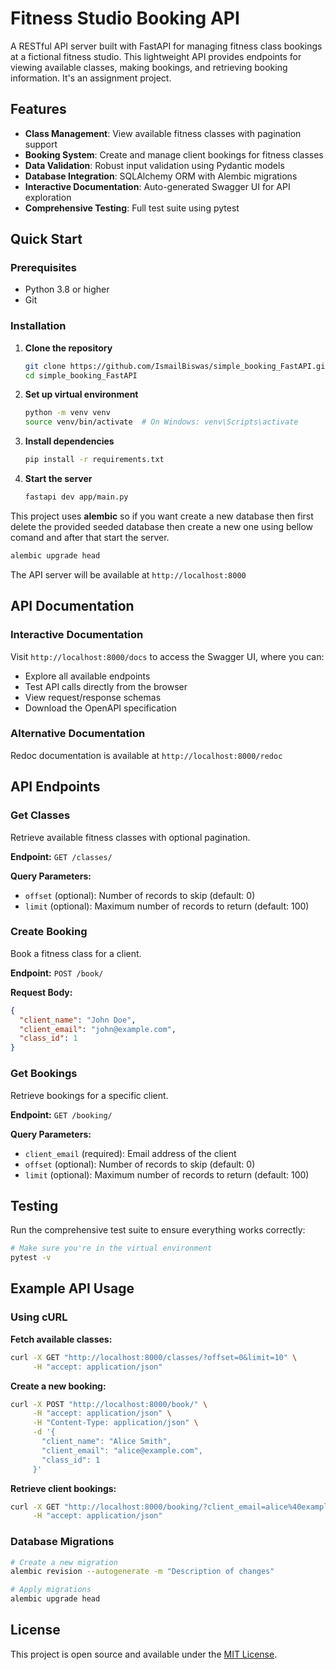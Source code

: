 # Fitness Studio Booking API

A RESTful API server built with FastAPI for managing fitness class bookings at
a fictional fitness studio. This lightweight API provides endpoints for viewing
available classes, making bookings, and retrieving booking information. It's an
assignment project.

## Features

- **Class Management**: View available fitness classes with pagination support
- **Booking System**: Create and manage client bookings for fitness classes
- **Data Validation**: Robust input validation using Pydantic models
- **Database Integration**: SQLAlchemy ORM with Alembic migrations
- **Interactive Documentation**: Auto-generated Swagger UI for API exploration
- **Comprehensive Testing**: Full test suite using pytest

## Quick Start

### Prerequisites

- Python 3.8 or higher
- Git

### Installation

1. **Clone the repository**
   ```bash
   git clone https://github.com/IsmailBiswas/simple_booking_FastAPI.git
   cd simple_booking_FastAPI
   ```

2. **Set up virtual environment**
   ```bash
   python -m venv venv
   source venv/bin/activate  # On Windows: venv\Scripts\activate
   ```

3. **Install dependencies**
   ```bash
   pip install -r requirements.txt
   ```
4. **Start the server**
   ```bash
   fastapi dev app/main.py
   ```
This project uses **alembic** so if you want create a new database then first
delete the provided seeded database then create a new one using bellow comand
and after that start the server.

   ```bash
   alembic upgrade head
  ````

The API server will be available at `http://localhost:8000`

## API Documentation

### Interactive Documentation

Visit `http://localhost:8000/docs` to access the Swagger UI, where you can:
- Explore all available endpoints
- Test API calls directly from the browser
- View request/response schemas
- Download the OpenAPI specification

### Alternative Documentation

Redoc documentation is available at `http://localhost:8000/redoc`

## API Endpoints

### Get Classes
Retrieve available fitness classes with optional pagination.

**Endpoint:** `GET /classes/`

**Query Parameters:**
- `offset` (optional): Number of records to skip (default: 0)
- `limit` (optional): Maximum number of records to return (default: 100)

### Create Booking
Book a fitness class for a client.

**Endpoint:** `POST /book/`

**Request Body:**
```json
{
  "client_name": "John Doe",
  "client_email": "john@example.com",
  "class_id": 1
}
```

### Get Bookings
Retrieve bookings for a specific client.

**Endpoint:** `GET /booking/`

**Query Parameters:**
- `client_email` (required): Email address of the client
- `offset` (optional): Number of records to skip (default: 0)
- `limit` (optional): Maximum number of records to return (default: 100)

## Testing

Run the comprehensive test suite to ensure everything works correctly:

```bash
# Make sure you're in the virtual environment
pytest -v
```

## Example API Usage

### Using cURL

**Fetch available classes:**
```bash
curl -X GET "http://localhost:8000/classes/?offset=0&limit=10" \
     -H "accept: application/json"
```

**Create a new booking:**
```bash
curl -X POST "http://localhost:8000/book/" \
     -H "accept: application/json" \
     -H "Content-Type: application/json" \
     -d '{
       "client_name": "Alice Smith",
       "client_email": "alice@example.com",
       "class_id": 1
     }'
```

**Retrieve client bookings:**
```bash
curl -X GET "http://localhost:8000/booking/?client_email=alice%40example.com&limit=10" \
     -H "accept: application/json"
```

### Database Migrations

```bash
# Create a new migration
alembic revision --autogenerate -m "Description of changes"

# Apply migrations
alembic upgrade head

```
## License

This project is open source and available under the [MIT License](LICENSE).
